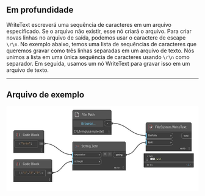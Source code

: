 ## Em profundidade
WriteText escreverá uma sequência de caracteres em um arquivo especificado. Se o arquivo não existir, esse nó criará o arquivo. Para criar novas linhas no arquivo de saída, podemos usar o caractere de escape `\r\n`. No exemplo abaixo, temos uma lista de sequências de caracteres que queremos gravar como três linhas separadas em um arquivo de texto. Nós unimos a lista em uma única sequência de caracteres usando `\r\n` como separador. Em seguida, usamos um nó WriteText para gravar isso em um arquivo de texto.
___
## Arquivo de exemplo

![WriteText](./DSCore.IO.FileSystem.WriteText_img.jpg)

